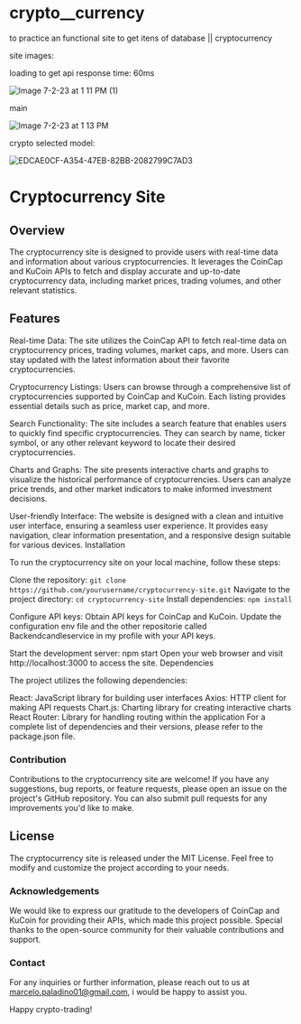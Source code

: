 # crypto__currency
to practice an functional site to get itens of database || cryptocurrency

site images:

loading to get api response time: 60ms

![Image 7-2-23 at 1 11 PM (1)](https://github.com/Marcelorox/crypto__currency/assets/123993243/c307b9de-911f-4ae2-a940-fa91d4b78653)

main

![Image 7-2-23 at 1 13 PM](https://github.com/Marcelorox/crypto__currency/assets/123993243/0a896f3a-6c21-45dd-824c-6e038e3c1982)

crypto selected model:

![EDCAE0CF-A354-47EB-82BB-2082799C7AD3](https://github.com/Marcelorox/BackendCandleService/assets/123993243/8f96e740-7752-4a72-a232-ebb83e04e913)


<h1>Cryptocurrency Site</h1>

<h2>Overview</h2>

The cryptocurrency site is designed to provide users with real-time data and information about various cryptocurrencies. It leverages the CoinCap and KuCoin APIs to fetch and display accurate and up-to-date cryptocurrency data, including market prices, trading volumes, and other relevant statistics.

<h2>Features</h2>

Real-time Data: The site utilizes the CoinCap API to fetch real-time data on cryptocurrency prices, trading volumes, market caps, and more. Users can stay updated with the latest information about their favorite cryptocurrencies.

Cryptocurrency Listings: Users can browse through a comprehensive list of cryptocurrencies supported by CoinCap and KuCoin. Each listing provides essential details such as price, market cap, and more.

Search Functionality: The site includes a search feature that enables users to quickly find specific cryptocurrencies. They can search by name, ticker symbol, or any other relevant keyword to locate their desired cryptocurrencies.

Charts and Graphs: The site presents interactive charts and graphs to visualize the historical performance of cryptocurrencies. Users can analyze price trends, and other market indicators to make informed investment decisions.

User-friendly Interface: The website is designed with a clean and intuitive user interface, ensuring a seamless user experience. It provides easy navigation, clear information presentation, and a responsive design suitable for various devices.
Installation

To run the cryptocurrency site on your local machine, follow these steps:

Clone the repository: `git clone https://github.com/yourusername/cryptocurrency-site.git`
Navigate to the project directory: `cd cryptocurrency-site`
Install dependencies: `npm install`

Configure API keys: Obtain API keys for CoinCap and KuCoin. Update the configuration env file and the other repositorie called Backendcandleservice
in my profile with your API keys.

Start the development server: npm start
Open your web browser and visit http://localhost:3000 to access the site.
Dependencies

The project utilizes the following dependencies:

React: JavaScript library for building user interfaces
Axios: HTTP client for making API requests
Chart.js: Charting library for creating interactive charts
React Router: Library for handling routing within the application
For a complete list of dependencies and their versions, please refer to the package.json file.

<h3>Contribution</h1>

Contributions to the cryptocurrency site are welcome! If you have any suggestions, bug reports, or feature requests, please open an issue on the project's GitHub repository. You can also submit pull requests for any improvements you'd like to make.

<h2>License</h2>

The cryptocurrency site is released under the MIT License. Feel free to modify and customize the project according to your needs.

<h3>Acknowledgements</h3>

We would like to express our gratitude to the developers of CoinCap and KuCoin for providing their APIs, which made this project possible. Special thanks to the open-source community for their valuable contributions and support.

<h3>Contact</h3>

For any inquiries or further information, please reach out to us at marcelo.paladino01@gmail.com, i would be happy to assist you.

Happy crypto-trading!
